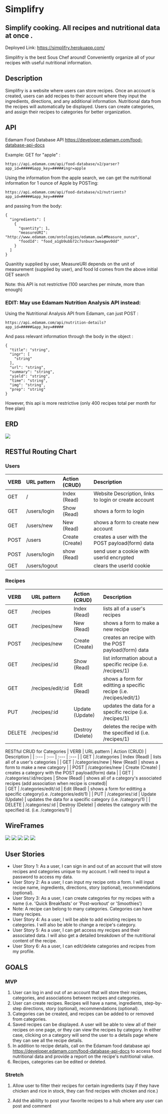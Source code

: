 # Simplifry
## Simplify cooking. All recipes and nutritional data at once . 
Deployed Link: https://simplifry.herokuapp.com/

Simplifry is the best Sous Chef around! Conveniently organize all of your recipes  with useful nutritional information. 

## Description 
Simplifry is a website where users can store recipes. Once an account is created, users can add recipes to their account where they input the ingredients, directions, and any additional information. Nutritional data from the recipes will automatically be displayed. Users can create categories, and assign their recipes to categories for better organization. 
## API 
Edamam Food Database API https://developer.edamam.com/food-database-api-docs

Example: GET for "apple" : 
```
https://api.edamam.com/api/food-database/v2/parser?app_id=#####&app_key=#####ingr=apple
```
Using the information from the apple search, we can get the nutritional information for 1 ounce of Apple by POSTing:
```
https://api.edamam.com/api/food-database/v2/nutrients?app_id=#####&app_key=#####
```
and passing from the body: 
```
{
  "ingredients": [
    {
      "quantity": 1,
      "measureURI": "http://www.edamam.com/ontologies/edamam.owl#Measure_ounce",
      "foodId": "food_a1gb9ubb72c7snbuxr3weagwv0dd"
    }
  ]
}
```
Quanitity supplied by user, MeasureURI depends on the unit of measurement (supplied by user), and food Id comes from the above initial GET search

Note: this API is not restrictive (100 searches per minute, more than enough)

### EDIT: May use Edamam Nutrition Analysis API instead: 
Using the Nutritional Analysis API from Edamam, can just POST : 
```
https://api.edamam.com/api/nutrition-details?app_id=#####&app_key=#####
```
And pass relevant information through the body in the object : 
```
{
  "title": "string",
  "ingr": [
    "string"
  ],
  "url": "string",
  "summary": "string",
  "yield": "string",
  "time": "string",
  "img": "string",
  "prep": "string"
}
```
However, this api is more restrictive (only 400 recipes total per month for free plan)


## ERD 
![](img/ERD.png)

## RESTful Routing Chart
### Users
| VERB | URL pattern | Action \(CRUD\) | Description |
| :--- | :--- | :--- | :--- |
| GET | / | Index \(Read\)   | Website Description, links to login or create account |
| GET | /users/login | Show \(Read\)  | shows a form to login |
| GET | /users/new | New \(Read\) | shows a form to create new account |
| POST | /users | Create \(Create\) | creates a user with the POST payload\(form\) data |
| POST | /users/login | show \(Read\) | send user a cookie with userId encrypted |
| GET | /users/logout |  | clears the userId cookie |


### Recipes
| VERB | URL pattern | Action \(CRUD\) | Description |
| :--- | :--- | :--- | :--- |
| GET | /recipes | Index \(Read\) | lists all of a user's recipes |
| GET | /recipes/new | New \(Read\) | shows a form to make a new recipe |
| POST | /recipes/new | Create \(Create\) | creates an recipe with the POST payload\(form\) data |
| GET | /recipes/:id | Show \(Read\) | list information about a specific recipe \(i.e. /recipes/1\) |
| GET | /recipes/edit/:id | Edit \(Read\) | shows a form for editting a specific recipe \(i.e. /recipes/edit/1\) |
| PUT | /recipes/:id | Update \(Update\) | updates the data for a specific recipe \(i.e. /recipes/1\) |
| DELETE | /recipes/:id | Destroy \(Delete\) | deletes the recipe with the specified id \(i.e. /recipes/1\) |


RESTful CRUD for Categories
| VERB | URL pattern | Action \(CRUD\) | Description |
| :--- | :--- | :--- | :--- |
| GET | /categories | Index \(Read\) | lists all of a user's categories |
| GET | /categories/new | New \(Read\) | shows a form to make a new category |
| POST | /categories/new | Create \(Create\) | creates a category with the POST payload\(form\) data |
| GET | /categories/:id/recipes | Show \(Read\) | shows all of a category's associated recipes (add association when recipe is created)|                          
| GET | /categories/edit/:id | Edit \(Read\) | shows a form for editting a specific category\(i.e. /categories/edit/1\) |
| PUT | /categories/:id | Update \(Update\) | updates the data for a specific category \(i.e. /category/1\) |
| DELETE | /categories/:id | Destroy \(Delete\) | deletes the category with the specified id. \(i.e. /categories/1\) |
## WireFrames
![](img/indexWireframe.png)
![](img/recipeNewWireframe.png)
![](img/recipesShowWireframe.png)
![](img/recipeShowDetails.png)
![](img/categoriesShowWireframe.png)
## User Stories

* User Story 1: As a user, I can sign in and out of an account that will store recipes and categories unique to my account. I will need to input a password to access my data. 
* User Story 2: As a user, I can input my recipe onto a form. I will input recipe name, ingredients, directions, story (optional), recommendations (optional). 
* User Story 3: As a user, I can create categories for my recipes with a name (i.e. 'Quick Breakfasts' or 'Post-workout' or 'Smoothies')    
* Note: A recipe can belong to many categories. Categories can have many recipes. 
* User Story 4: As a user, I will be able to add existing recipes to categories. I will also be able to change a recipe's category. 
* User Story 5: As a user, I can get access my recipes and their associated data. I will also get a detailed breakdown of the nutritional content of the recipe. 
* User Story 6: As a user, I can edit/delete categories and recipes from my profile. 

## GOALS 

### MVP 
1. User can log in and out of an account that will store their recipes, categories, and associations between recipes and categories. 
2. User can create recipes. Recipes will have a name, ingredients, step-by-step directions, story (optional), recommendations (optional). 
3. Categories can be created, and recipes can be added to or removed from categories.
4. Saved recipes can be displayed. A user will be able to view all of their recipes on one page, or they can view the recipes by category. In either case, clicking on a category will send the user to a details page where they can see all the recipe details. 
5. In addition to recipe details, call on the Edamam food database api https://developer.edamam.com/food-database-api-docs to access food nutritional data and provide a report on the recipe's nutritional value. 
6. Recipes, categories can be edited or deleted. 
### Stretch
1. Allow user to filter their recipes for certain ingredients (say if they have chicken and rice in stock, they can find recipes with chicken and rice.)

2. Add the abililty to post your favorite recipes to a hub where any user can post and comment 


